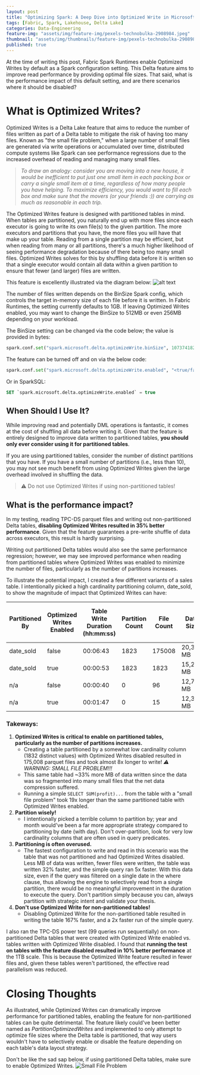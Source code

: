 ```yaml
---
layout: post
title: "Optimizing Spark: A Deep Dive into Optimized Write in Microsoft Fabric"
tags: [Fabric, Spark, Lakehouse, Delta Lake]
categories: Data-Engineering
feature-img: "assets/img/feature-img/pexels-technobulka-2908984.jpeg"
thumbnail: "assets/img/thumbnails/feature-img/pexels-technobulka-2908984.jpeg"
published: true
---
```

At the time of writing this post, Fabric Spark Runtimes enable Optimized Writes by default as a Spark configuration setting. This Delta feature aims to improve read performance by providing optimal file sizes. That said, what is the performance impact of this default setting, and are there scenarios where it should be disabled?

# What is Optimized Writes?
Optimized Writes is a Delta Lake feature that aims to reduce the number of files written as part of a Delta table to mitigate the risk of having too many files. Known as "the small file problem," when a large number of small files are generated via write operations or accumulated over time, distributed compute systems like Spark can see performance regressions due to the increased overhead of reading and managing many small files.

> _To draw an analogy: consider you are moving into a new house, it would be inefficient to put just one small item in each packing box or carry a single small item at a time, regardless of how many people you have helping. To maximize efficiency, you would want to fill each box and make sure that the movers (or your friends :)) are carrying as much as reasonable in each trip._

The Optimized Writes feature is designed with partitioned tables in mind. When tables are partitioned, you naturally end up with more files since each executor is going to write its own file(s) to the given partition. The more executors and partitions that you have, the more files you will have that make up your table. Reading from a single partition may be efficient, but when reading from many or all partitions, there's a much higher likelihood of seeing performance degradation because of there being too many small files. Optimized Writes solves for this by shuffling data before it is written so that a single executor would contain all data within a given partition to ensure that fewer (and larger) files are written.

This feature is excellently illustrated via the diagram below:
![alt text](https://docs.delta.io/latest/_images/optimized-writes.png)

The number of files written depends on the BinSize Spark config, which controls the target in-memory size of each file before it is written. In Fabric Runtimes, the setting currently defaults to 1GB. If leaving Optimized Writes enabled, you may want to change the BinSize to 512MB or even 256MB depending on your workload.

The BinSize setting can be changed via the code below; the value is provided in bytes:
```python
spark.conf.set("spark.microsoft.delta.optimizeWrite.binSize", 1073741824) 
```

The feature can be turned off and on via the below code:

```python
spark.conf.set("spark.microsoft.delta.optimizeWrite.enabled", "<true/false>")
```

Or in SparkSQL:

```sql
SET `spark.microsoft.delta.optimizeWrite.enabled` = true
```

## When Should I Use It?
While improving read and potentially DML operations is fantastic, it comes at the cost of shuffling all data before writing it. Given that the feature is entirely designed to improve data written to partitioned tables, **you should only ever consider using it for partitioned tables**.

If you are using partitioned tables, consider the number of distinct partitions that you have. If you have a small number of partitions (i.e., less than 10), you may not see much benefit from using Optimized Writes given the large overhead involved in shuffling the data.

> ⚠️ Do not use Optimized Writes if using non-partitioned tables!

## What is the performance impact?
In my testing, reading TPC-DS parquet files and writing out non-partitioned Delta tables, **disabling Optimized Writes resulted in 35% better performance**. Given that the feature guarantees a pre-write shuffle of data across executors, this result is hardly surprising.

Writing out partitioned Delta tables would also see the same performance regression; however, we may see improved performance when reading from partitioned tables where Optimized Writes was enabled to minimize the number of files, particularly as the number of partitions increases.

To illustrate the potential impact, I created a few different variants of a sales table. I intentionally picked a high cardinality partitioning column, date_sold, to show the magnitude of impact that Optimized Writes can have:

| Partitioned By | Optimized Writes Enabled | Table Write Duration (hh:mm:ss) | Partition Count | File Count | Data Size | SELECT SUM(profit) FROM... Duration (hh:mm:ss)|
|----------------|--------------------------|------------------------------|-----------------|------------|-----------|--------------------------------------------|
| date_sold      | false                    | 00:06:43                        | 1823            | 175008     | 20,327 MB | 00:01:35                                      |
| date_sold      | true                     | 00:00:53                        | 1823            | 1823       | 15,287 MB | 00:00:05                                      |
| n/a            | false                    | 00:00:40                        | 0               | 96         | 12,767 MB | 00:00:01                                      |
| n/a            | true                     | 00:01:47                        | 0               | 15         | 12,304 MB | 00:00:02                                      |

### Takeways:
1. **Optimized Writes is critical to enable on partitioned tables, particularly as the number of partitions increases.**
    - Creating a table partitioned by a somewhat low cardinality column (1832 distinct values) with Optimized Writes disabled resulted in 175,008 parquet files and took almost 8x longer to write! _⚠️ WARNING: SMALL FILE PROBLEM!!!_
    - This same table had ~33% more MB of data written since the data was so fragmented into many small files that the net data compression suffered.
    - Running a simple `SELECT SUM(profit)...` from the table with a "small file problem" took 19x longer than the same partitioned table with Optimized Writes enabled.
1. **Partition wisely!**
    - I intentionally picked a terrible column to partition by; year and month would've been a far more appropriate strategy compared to partitioning by date (with day). Don't over-partition, look for very low cardinality columns that are often used in query predicates.
1. **Partitioning is often overused.**
    - The fastest configuration to write and read in this scenario was the table that was not partitioned and had Optimized Writes disabled. Less MB of data was written, fewer files were written, the table was written 32% faster, and the simple query ran 5x faster. With this data size, even if the query was filtered on a single date in the where clause, thus allowing the engine to selectively read from a single partition, there would be no meaningful improvement in the duration to execute the query. Don't partition simply because you can, always partition with strategic intent and validate your thesis.
1. **Don't use Optimized Write for non-partitioned tables!**
    - Disabling Optimized Write for the non-partitioned table resulted in writing the table 167% faster, and a 2x faster run of the simple query.

 
I also ran the TPC-DS power test (99 queries run sequentially) on non-partitioned Delta tables that were created with Optimized Write enabled vs. tables written with Optimized Write disabled. I found that **running the test on tables with the feature disabled resulted in 10% better performance** at the 1TB scale. This is because the Optimized Write feature resulted in fewer files and, given these tables weren't partitioned, the effective read parallelism was reduced.

# Closing Thoughts
As illustrated, while Optimized Writes can dramatically improve performance for partitioned tables, enabling the feature for non-partitioned tables can be quite detrimental. The feature likely could've been better named as _PartitionOptimizedWrites_ and implemented to only attempt to optimize file sizes where the Delta table is partitioned, that way users wouldn't have to selectively enable or disable the feature depending on each table's data layout strategy.

Don't be like the sad sap below, if using partitioned Delta tables, make sure to enable Optimized Writes.
![Small File Problem](/assets/img/posts/Optimized-Writes/DALL·E-smallFileProblem.png)

